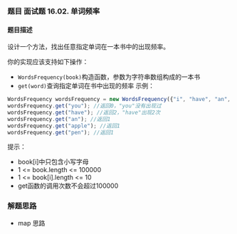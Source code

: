 ### 题目 面试题 16.02. 单词频率
#### 题目描述
设计一个方法，找出任意指定单词在一本书中的出现频率。

你的实现应该支持如下操作：

- `WordsFrequency(book)`构造函数，参数为字符串数组构成的一本书
- `get(word)`查询指定单词在书中出现的频率
示例：

```js
WordsFrequency wordsFrequency = new WordsFrequency({"i", "have", "an", "apple", "he", "have", "a", "pen"});
wordsFrequency.get("you"); //返回0，"you"没有出现过
wordsFrequency.get("have"); //返回2，"have"出现2次
wordsFrequency.get("an"); //返回1
wordsFrequency.get("apple"); //返回1
wordsFrequency.get("pen"); //返回1
```
提示：

- book[i]中只包含小写字母
- 1 <= book.length <= 100000
- 1 <= book[i].length <= 10
- get函数的调用次数不会超过100000

### 解题思路
- map 思路